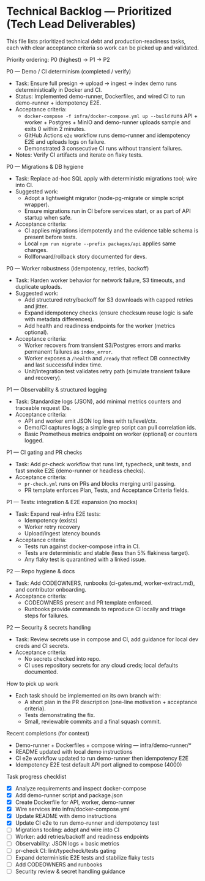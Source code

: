 # Technical Backlog — Prioritized (Tech Lead Deliverables)

This file lists prioritized technical debt and production-readiness tasks, each with clear acceptance criteria so work can be picked up and validated.

Priority ordering: P0 (highest) → P1 → P2

P0 — Demo / CI determinism (completed / verify)
- Task: Ensure full presign → upload → ingest → index demo runs deterministically in Docker and CI.
- Status: Implemented demo-runner, Dockerfiles, and wired CI to run demo-runner + idempotency E2E.
- Acceptance criteria:
  - `docker-compose -f infra/docker-compose.yml up --build` runs API + worker + Postgres + MinIO and demo-runner uploads sample and exits 0 within 2 minutes.
  - GitHub Actions `e2e` workflow runs demo-runner and idempotency E2E and uploads logs on failure.
  - Demonstrated 3 consecutive CI runs without transient failures.
- Notes: Verify CI artifacts and iterate on flaky tests.

P0 — Migrations & DB hygiene
- Task: Replace ad-hoc SQL apply with deterministic migrations tool; wire into CI.
- Suggested work:
  - Adopt a lightweight migrator (node-pg-migrate or simple script wrapper).
  - Ensure migrations run in CI before services start, or as part of API startup when safe.
- Acceptance criteria:
  - CI applies migrations idempotently and the evidence table schema is present before tests.
  - Local `npm run migrate --prefix packages/api` applies same changes.
  - Rollforward/rollback story documented for devs.

P0 — Worker robustness (idempotency, retries, backoff)
- Task: Harden worker behavior for network failure, S3 timeouts, and duplicate uploads.
- Suggested work:
  - Add structured retry/backoff for S3 downloads with capped retries and jitter.
  - Expand idempotency checks (ensure checksum reuse logic is safe with metadata differences).
  - Add health and readiness endpoints for the worker (metrics optional).
- Acceptance criteria:
  - Worker recovers from transient S3/Postgres errors and marks permanent failures as `index_error`.
  - Worker exposes a `/health` and `/ready` that reflect DB connectivity and last successful index time.
  - Unit/integration test validates retry path (simulate transient failure and recovery).

P1 — Observability & structured logging
- Task: Standardize logs (JSON), add minimal metrics counters and traceable request IDs.
- Acceptance criteria:
  - API and worker emit JSON log lines with ts/level/ctx.
  - Demo/CI captures logs; a simple grep script can pull correlation ids.
  - Basic Prometheus metrics endpoint on worker (optional) or counters logged.

P1 — CI gating and PR checks
- Task: Add pr-check workflow that runs lint, typecheck, unit tests, and fast smoke E2E (demo-runner or headless checks).
- Acceptance criteria:
  - `pr-check.yml` runs on PRs and blocks merging until passing.
  - PR template enforces Plan, Tests, and Acceptance Criteria fields.

P1 — Tests: integration & E2E expansion (no mocks)
- Task: Expand real-infra E2E tests:
  - Idempotency (exists)
  - Worker retry recovery
  - Upload/ingest latency bounds
- Acceptance criteria:
  - Tests run against docker-compose infra in CI.
  - Tests are deterministic and stable (less than 5% flakiness target).
  - Any flaky test is quarantined with a linked issue.

P2 — Repo hygiene & docs
- Task: Add CODEOWNERS, runbooks (ci-gates.md, worker-extract.md), and contributor onboarding.
- Acceptance criteria:
  - CODEOWNERS present and PR template enforced.
  - Runbooks provide commands to reproduce CI locally and triage steps for failures.

P2 — Security & secrets handling
- Task: Review secrets use in compose and CI, add guidance for local dev creds and CI secrets.
- Acceptance criteria:
  - No secrets checked into repo.
  - CI uses repository secrets for any cloud creds; local defaults documented.

How to pick up work
- Each task should be implemented on its own branch with:
  - A short plan in the PR description (one-line motivation + acceptance criteria).
  - Tests demonstrating the fix.
  - Small, reviewable commits and a final squash commit.

Recent completions (for context)
- Demo-runner + Dockerfiles + compose wiring — infra/demo-runner/*
- README updated with local demo instructions
- CI e2e workflow updated to run demo-runner then idempotency E2E
- Idempotency E2E test default API port aligned to compose (4000)

Task progress checklist
- [x] Analyze requirements and inspect docker-compose
- [x] Add demo-runner script and package.json
- [x] Create Dockerfile for API, worker, demo-runner
- [x] Wire services into infra/docker-compose.yml
- [x] Update README with demo instructions
- [x] Update CI e2e to run demo-runner and idempotency test
- [ ] Migrations tooling: adopt and wire into CI
- [ ] Worker: add retries/backoff and readiness endpoints
- [ ] Observability: JSON logs + basic metrics
- [ ] pr-check CI: lint/typecheck/tests gating
- [ ] Expand deterministic E2E tests and stabilize flaky tests
- [ ] Add CODEOWNERS and runbooks
- [ ] Security review & secret handling guidance
